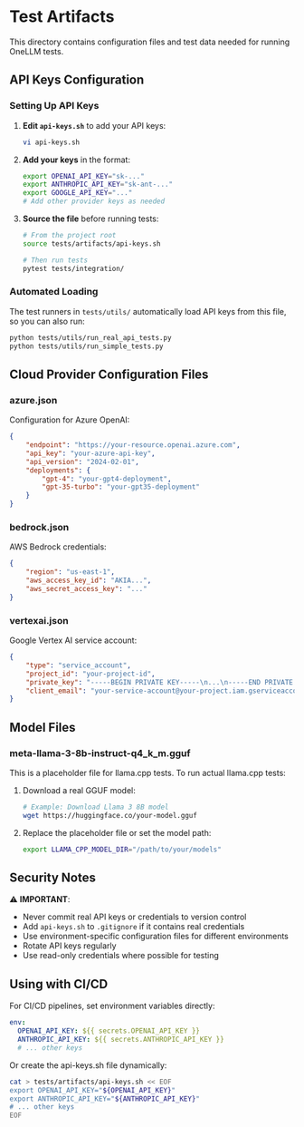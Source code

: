 # Test Artifacts

This directory contains configuration files and test data needed for running OneLLM tests.

## API Keys Configuration

### Setting Up API Keys

1. **Edit `api-keys.sh`** to add your API keys:
   ```bash
   vi api-keys.sh
   ```

2. **Add your keys** in the format:
   ```bash
   export OPENAI_API_KEY="sk-..."
   export ANTHROPIC_API_KEY="sk-ant-..."
   export GOOGLE_API_KEY="..."
   # Add other provider keys as needed
   ```

3. **Source the file** before running tests:
   ```bash
   # From the project root
   source tests/artifacts/api-keys.sh

   # Then run tests
   pytest tests/integration/
   ```

### Automated Loading

The test runners in `tests/utils/` automatically load API keys from this file, so you can also run:
```bash
python tests/utils/run_real_api_tests.py
python tests/utils/run_simple_tests.py
```

## Cloud Provider Configuration Files

### azure.json
Configuration for Azure OpenAI:
```json
{
    "endpoint": "https://your-resource.openai.azure.com",
    "api_key": "your-azure-api-key",
    "api_version": "2024-02-01",
    "deployments": {
        "gpt-4": "your-gpt4-deployment",
        "gpt-35-turbo": "your-gpt35-deployment"
    }
}
```

### bedrock.json
AWS Bedrock credentials:
```json
{
    "region": "us-east-1",
    "aws_access_key_id": "AKIA...",
    "aws_secret_access_key": "..."
}
```

### vertexai.json
Google Vertex AI service account:
```json
{
    "type": "service_account",
    "project_id": "your-project-id",
    "private_key": "-----BEGIN PRIVATE KEY-----\n...\n-----END PRIVATE KEY-----\n",
    "client_email": "your-service-account@your-project.iam.gserviceaccount.com"
}
```

## Model Files

### meta-llama-3-8b-instruct-q4_k_m.gguf
This is a placeholder file for llama.cpp tests. To run actual llama.cpp tests:

1. Download a real GGUF model:
   ```bash
   # Example: Download Llama 3 8B model
   wget https://huggingface.co/your-model.gguf
   ```

2. Replace the placeholder file or set the model path:
   ```bash
   export LLAMA_CPP_MODEL_DIR="/path/to/your/models"
   ```

## Security Notes

⚠️ **IMPORTANT**:
- Never commit real API keys or credentials to version control
- Add `api-keys.sh` to `.gitignore` if it contains real credentials
- Use environment-specific configuration files for different environments
- Rotate API keys regularly
- Use read-only credentials where possible for testing

## Using with CI/CD

For CI/CD pipelines, set environment variables directly:
```yaml
env:
  OPENAI_API_KEY: ${{ secrets.OPENAI_API_KEY }}
  ANTHROPIC_API_KEY: ${{ secrets.ANTHROPIC_API_KEY }}
  # ... other keys
```

Or create the api-keys.sh file dynamically:
```bash
cat > tests/artifacts/api-keys.sh << EOF
export OPENAI_API_KEY="${OPENAI_API_KEY}"
export ANTHROPIC_API_KEY="${ANTHROPIC_API_KEY}"
# ... other keys
EOF
```
